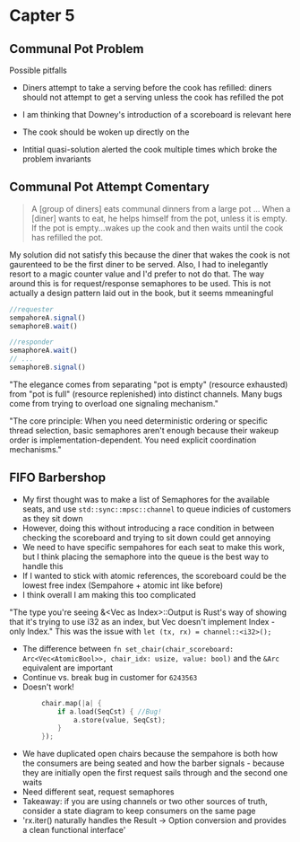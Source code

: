 # Capter 5

## Communal Pot Problem
Possible pitfalls
- Diners attempt to take a serving before the cook has refilled: diners should not attempt to get a serving unless the cook has refilled the pot
- I am thinking that Downey's introduction of a scoreboard is relevant here
- The cook should be woken up directly on the

- Intitial quasi-solution alerted the cook multiple times which broke the problem invariants

## Communal Pot Attempt Comentary
> A \[group of diners\] eats communal dinners from a large pot ... When a \[diner\] wants to
eat, he helps himself from the pot, unless it is empty. If the pot is
empty...wakes up the cook and then waits until the cook
has refilled the pot.

My solution did not satisfy this because the diner that wakes the cook is not gaurenteed to be the first diner to be served. Also, I had to inelegantly resort to a magic counter value and I'd prefer to not do that. The way around this is for request/response semaphores to be used. This is not actually a design pattern laid out in the book, but it seems mmeaningful

```typescript
//requester
sempahoreA.signal()
semaphoreB.wait()
```

```typescript
//responder
semaphoreA.wait()
// ...
semaphoreB.signal()
```

"The elegance comes from separating "pot is empty" (resource exhausted) from "pot is full" (resource replenished) into distinct channels. Many bugs come from trying to overload one signaling mechanism."

"The core principle: When you need deterministic ordering or specific thread selection, basic semaphores aren't enough because their wakeup order is implementation-dependent. You need explicit coordination mechanisms."

## FIFO Barbershop
- My first thought was to make a list of Semaphores for the available seats, and use `std::sync::mpsc::channel` to queue indicies of customers as they sit down
- However, doing this without introducing a race condition in between checking the scoreboard and trying to sit down could get annoying
- We need to have specific sempahores for each seat to make this work, but I think placing the semaphore into the queue is the best way to handle this
- If I wanted to stick with atomic references, the scoreboard could be the lowest free index (Sempahore + atomic int like before)
- I think overall I am making this too complicated

"The type you're seeing &<Vec<Semaphore> as Index<i32>>::Output is Rust's way of showing that it's trying to use i32 as an index, but Vec<T> doesn't implement Index<i32> - only Index<usize>." This was the issue with `let (tx, rx) = channel::<i32>();`

- The difference between `fn set_chair(chair_scoreboard: Arc<Vec<AtomicBool>>, chair_idx: usize, value: bool)` and the `&Arc` equivalent are important
- Continue vs. break bug in customer for `6243563`
- Doesn't work!
```rust
        chair.map(|a| {
            if a.load(SeqCst) { //Bug!
                a.store(value, SeqCst);
            }
        });
```
- We have duplicated open chairs because the sempahore is both how the consumers are being seated and how the barber signals - because they are initially open the first request sails through and the second one waits
- Need different seat, request semaphores
- Takeaway: if you are using channels or two other sources of truth, consider a state diagram to keep consumers on the same page
- 'rx.iter() naturally handles the Result → Option conversion and provides a clean functional interface'
